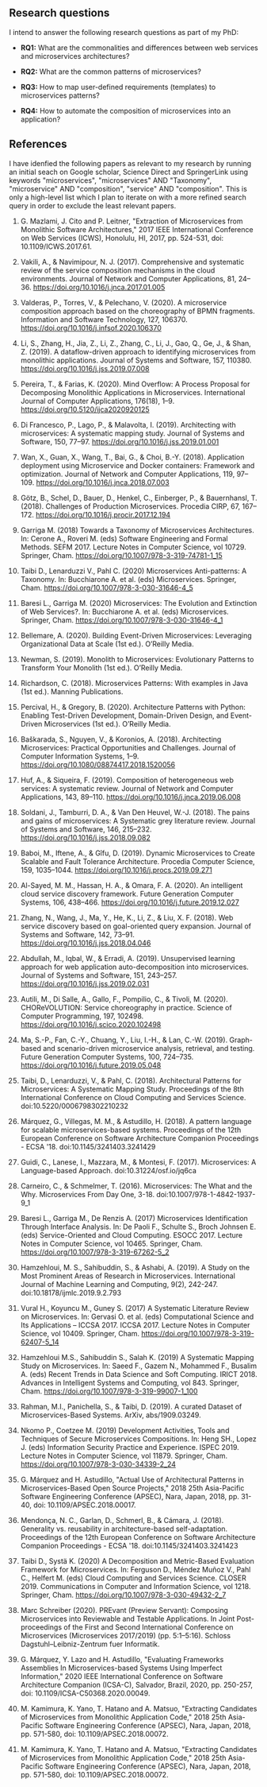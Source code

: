 ## Research questions

I intend to answer the following research questions as part of my PhD:

- **RQ1:** What are the commonalities and differences between web services and microservices architectures?

- **RQ2:** What are the common patterns of microservices?

- **RQ3:** How to map user-defined requirements (templates) to microservices patterns?

- **RQ4:** How to automate the composition of microservices into an application?


## References

I have idenfied the following papers as relevant to my research by running an initial seach on Google scholar, Science Direct and SpringerLink using keywords "microservices", "microservices" AND "Taxonomy", "microservice" AND "composition", "service" AND "composition". This is only a high-level list which I plan to iterate on with a more refined search query in order to exclude the least relevant papers.

1. G. Mazlami, J. Cito and P. Leitner, "Extraction of Microservices from Monolithic Software Architectures," 2017 IEEE International Conference on Web Services (ICWS), Honolulu, HI, 2017, pp. 524-531, doi: 10.1109/ICWS.2017.61.


2. Vakili, A., & Navimipour, N. J. (2017). Comprehensive and systematic review of the service composition mechanisms in the cloud environments. Journal of Network and Computer Applications, 81, 24–36. https://doi.org/10.1016/j.jnca.2017.01.005

3. Valderas, P., Torres, V., & Pelechano, V. (2020). A microservice composition approach based on the choreography of BPMN fragments. Information and Software Technology, 127, 106370. https://doi.org/10.1016/j.infsof.2020.106370


4. Li, S., Zhang, H., Jia, Z., Li, Z., Zhang, C., Li, J., Gao, Q., Ge, J., & Shan, Z. (2019). A dataflow-driven approach to identifying microservices from monolithic applications. Journal of Systems and Software, 157, 110380. https://doi.org/10.1016/j.jss.2019.07.008


5. Pereira, T., & Farias, K. (2020). Mind Overflow: A Process Proposal for Decomposing Monolithic Applications in Microservices. International Journal of Computer Applications, 176(18), 1–9. https://doi.org/10.5120/ijca2020920125

6. Di Francesco, P., Lago, P., & Malavolta, I. (2019). Architecting with microservices: A systematic mapping study. Journal of Systems and Software, 150, 77–97. https://doi.org/10.1016/j.jss.2019.01.001

7. Wan, X., Guan, X., Wang, T., Bai, G., & Choi, B.-Y. (2018). Application deployment using Microservice and Docker containers: Framework and optimization. Journal of Network and Computer Applications, 119, 97–109. https://doi.org/10.1016/j.jnca.2018.07.003

8. Götz, B., Schel, D., Bauer, D., Henkel, C., Einberger, P., & Bauernhansl, T. (2018). Challenges of Production Microservices. Procedia CIRP, 67, 167–172. https://doi.org/10.1016/j.procir.2017.12.194

9. Garriga M. (2018) Towards a Taxonomy of Microservices Architectures. In: Cerone A., Roveri M. (eds) Software Engineering and Formal Methods. SEFM 2017. Lecture Notes in Computer Science, vol 10729. Springer, Cham. https://doi.org/10.1007/978-3-319-74781-1_15

10. Taibi D., Lenarduzzi V., Pahl C. (2020) Microservices Anti-patterns: A Taxonomy. In: Bucchiarone A. et al. (eds) Microservices. Springer, Cham. https://doi.org/10.1007/978-3-030-31646-4_5

11. Baresi L., Garriga M. (2020) Microservices: The Evolution and Extinction of Web Services?. In: Bucchiarone A. et al. (eds) Microservices. Springer, Cham. https://doi.org/10.1007/978-3-030-31646-4_1

12. Bellemare, A. (2020). Building Event-Driven Microservices: Leveraging Organizational Data at Scale (1st ed.). O’Reilly Media.

13. Newman, S. (2019). Monolith to Microservices: Evolutionary Patterns to Transform Your Monolith (1st ed.). O’Reilly Media.

14. Richardson, C. (2018). Microservices Patterns: With examples in Java (1st ed.). Manning Publications.

15. Percival, H., & Gregory, B. (2020). Architecture Patterns with Python: Enabling Test-Driven Development, Domain-Driven Design, and Event-Driven Microservices (1st ed.). O’Reilly Media.

16. Baškarada, S., Nguyen, V., & Koronios, A. (2018). Architecting Microservices: Practical Opportunities and Challenges. Journal of Computer Information Systems, 1–9. https://doi.org/10.1080/08874417.2018.1520056

17. Huf, A., & Siqueira, F. (2019). Composition of heterogeneous web services: A systematic review. Journal of Network and Computer Applications, 143, 89–110. https://doi.org/10.1016/j.jnca.2019.06.008

18. Soldani, J., Tamburri, D. A., & Van Den Heuvel, W.-J. (2018). The pains and gains of microservices: A Systematic grey literature review. Journal of Systems and Software, 146, 215–232. https://doi.org/10.1016/j.jss.2018.09.082

19. Baboi, M., Iftene, A., & Gîfu, D. (2019). Dynamic Microservices to Create Scalable and Fault Tolerance Architecture. Procedia Computer Science, 159, 1035–1044. https://doi.org/10.1016/j.procs.2019.09.271

20. Al-Sayed, M. M., Hassan, H. A., & Omara, F. A. (2020). An intelligent cloud service discovery framework. Future Generation Computer Systems, 106, 438–466. https://doi.org/10.1016/j.future.2019.12.027

21. Zhang, N., Wang, J., Ma, Y., He, K., Li, Z., & Liu, X. F. (2018). Web service discovery based on goal-oriented query expansion. Journal of Systems and Software, 142, 73–91. https://doi.org/10.1016/j.jss.2018.04.046

22. Abdullah, M., Iqbal, W., & Erradi, A. (2019). Unsupervised learning approach for web application auto-decomposition into microservices. Journal of Systems and Software, 151, 243–257. https://doi.org/10.1016/j.jss.2019.02.031

23. Autili, M., Di Salle, A., Gallo, F., Pompilio, C., & Tivoli, M. (2020). CHOReVOLUTION: Service choreography in practice. Science of Computer Programming, 197, 102498. https://doi.org/10.1016/j.scico.2020.102498

24. Ma, S.-P., Fan, C.-Y., Chuang, Y., Liu, I.-H., & Lan, C.-W. (2019). Graph-based and scenario-driven microservice analysis, retrieval, and testing. Future Generation Computer Systems, 100, 724–735. https://doi.org/10.1016/j.future.2019.05.048

25. Taibi, D., Lenarduzzi, V., &amp; Pahl, C. (2018). Architectural Patterns for Microservices: A Systematic Mapping Study. Proceedings of the 8th International Conference on Cloud Computing and Services Science. doi:10.5220/0006798302210232

26. Márquez, G., Villegas, M. M., &amp; Astudillo, H. (2018). A pattern language for scalable microservices-based systems. Proceedings of the 12th European Conference on Software Architecture Companion Proceedings - ECSA '18. doi:10.1145/3241403.3241429

27. Guidi, C., Lanese, I., Mazzara, M., &amp; Montesi, F. (2017). Microservices: A Language-based Approach. doi:10.31224/osf.io/jq6ca

28. Carneiro, C., &amp; Schmelmer, T. (2016). Microservices: The What and the Why. Microservices From Day One, 3-18. doi:10.1007/978-1-4842-1937-9_1

29. Baresi L., Garriga M., De Renzis A. (2017) Microservices Identification Through Interface Analysis. In: De Paoli F., Schulte S., Broch Johnsen E. (eds) Service-Oriented and Cloud Computing. ESOCC 2017. Lecture Notes in Computer Science, vol 10465. Springer, Cham. https://doi.org/10.1007/978-3-319-67262-5_2

30. Hamzehloui, M. S., Sahibuddin, S., &amp; Ashabi, A. (2019). A Study on the Most Prominent Areas of Research in Microservices. International Journal of Machine Learning and Computing, 9(2), 242-247. doi:10.18178/ijmlc.2019.9.2.793

31. Vural H., Koyuncu M., Guney S. (2017) A Systematic Literature Review on Microservices. In: Gervasi O. et al. (eds) Computational Science and Its Applications – ICCSA 2017. ICCSA 2017. Lecture Notes in Computer Science, vol 10409. Springer, Cham. https://doi.org/10.1007/978-3-319-62407-5_14

32. Hamzehloui M.S., Sahibuddin S., Salah K. (2019) A Systematic Mapping Study on Microservices. In: Saeed F., Gazem N., Mohammed F., Busalim A. (eds) Recent Trends in Data Science and Soft Computing. IRICT 2018. Advances in Intelligent Systems and Computing, vol 843. Springer, Cham. https://doi.org/10.1007/978-3-319-99007-1_100

33. Rahman, M.I., Panichella, S., & Taibi, D. (2019). A curated Dataset of Microservices-Based Systems. ArXiv, abs/1909.03249.

34. Nkomo P., Coetzee M. (2019) Development Activities, Tools and Techniques of Secure Microservices Compositions. In: Heng SH., Lopez J. (eds) Information Security Practice and Experience. ISPEC 2019. Lecture Notes in Computer Science, vol 11879. Springer, Cham. https://doi.org/10.1007/978-3-030-34339-2_24

35. G. Márquez and H. Astudillo, "Actual Use of Architectural Patterns in Microservices-Based Open Source Projects," 2018 25th Asia-Pacific Software Engineering Conference (APSEC), Nara, Japan, 2018, pp. 31-40, doi: 10.1109/APSEC.2018.00017.

36. Mendonça, N. C., Garlan, D., Schmerl, B., &amp; Cámara, J. (2018). Generality vs. reusability in architecture-based self-adaptation. Proceedings of the 12th European Conference on Software Architecture Companion Proceedings - ECSA '18. doi:10.1145/3241403.3241423

37. Taibi D., Systä K. (2020) A Decomposition and Metric-Based Evaluation Framework for Microservices. In: Ferguson D., Méndez Muñoz V., Pahl C., Helfert M. (eds) Cloud Computing and Services Science. CLOSER 2019. Communications in Computer and Information Science, vol 1218. Springer, Cham. https://doi.org/10.1007/978-3-030-49432-2_7

38. Marc Schreiber (2020). PREvant (Preview Servant): Composing Microservices into Reviewable and Testable Applications. In Joint Post-proceedings of the First and Second International Conference on Microservices (Microservices 2017/2019) (pp. 5:1–5:16). Schloss Dagstuhl–Leibniz-Zentrum fuer Informatik.

39. G. Márquez, Y. Lazo and H. Astudillo, "Evaluating Frameworks Assemblies In Microservices-based Systems Using Imperfect Information," 2020 IEEE International Conference on Software Architecture Companion (ICSA-C), Salvador, Brazil, 2020, pp. 250-257, doi: 10.1109/ICSA-C50368.2020.00049.

40. M. Kamimura, K. Yano, T. Hatano and A. Matsuo, "Extracting Candidates of Microservices from Monolithic Application Code," 2018 25th Asia-Pacific Software Engineering Conference (APSEC), Nara, Japan, 2018, pp. 571-580, doi: 10.1109/APSEC.2018.00072.

41. M. Kamimura, K. Yano, T. Hatano and A. Matsuo, "Extracting Candidates of Microservices from Monolithic Application Code," 2018 25th Asia-Pacific Software Engineering Conference (APSEC), Nara, Japan, 2018, pp. 571-580, doi: 10.1109/APSEC.2018.00072.